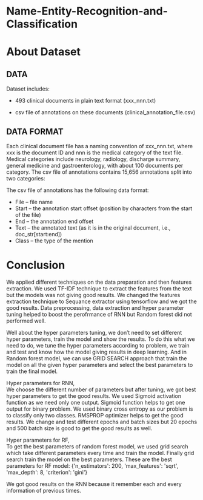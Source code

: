 # Name-Entity-Recognition-and-Classification

# About Dataset
## DATA
Dataset includes:

* 493 clinical documents in plain text format (xxx_nnn.txt)

* csv file of annotations on these documents (clinical_annotation_file.csv)

## DATA FORMAT
Each clinical document file has a naming convention of xxx_nnn.txt, where xxx is the document ID and nnn is the medical category of the text file. Medical categories include neurology, radiology, discharge summary, general medicine and gastroenterology, with about 100 documents per category.
The csv file of annotations contains 15,656 annotations split into two categories:

The csv file of annotations has the following data format:
* File – file name
* Start – the annotation start offset (position by characters from the start of the file)
* End – the annotation end offset
* Text – the annotated text (as it is in the original document, i.e., doc_str[start:end])
* Class – the type of the mention

# Conclusion
We applied different techniques on the data preparation and then features extraction. We used TF-IDF technique to extract the features from the text but the models was not giving good results. We changed the features extraction technique to Sequance extractor using tensorflow and we got the good results. Data preprocessing, data extraction and hyper parameter tuning helped to boost the perofrmance of RNN but Random forest did not performed well. 


Well about the hyper parameters tuning, we don’t need to set different hyper parameters, train the model and show the results. 
To do this what we need to do, we tune the hyper parameters according to problem, we train and test and know how the model giving results in deep learning. And in Random forest model, we can use GRID SEARCH approach that train the model on all the given hyper parameters and select the best parameters to train the final model.

Hyper parameters for RNN,  
We choose the different number of parameters but after tuning, we got best hyper parameters to get the good results. We used Sigmoid activation function as we need only one output. Sigmoid function helps to get one output for binary problem. We used binary cross entropy as our problem is to classify only two classes. RMSPROP optimizer helps to get the good results. We change and test different epochs and batch sizes but 20 epochs and 500 batch size is good to get the good results as well. 


Hyper parameters for RF,  
To get the best parameters of random forest model, we used grid search which take different parameters every time and train the model. Finally grid search train the model on the best parameters. These are the best parameters for RF model:
{'n_estimators': 200,
 'max_features': 'sqrt',
 'max_depth': 8,
 'criterion': 'gini'}

We got good results on the RNN because it remember each and every information of previous times.
